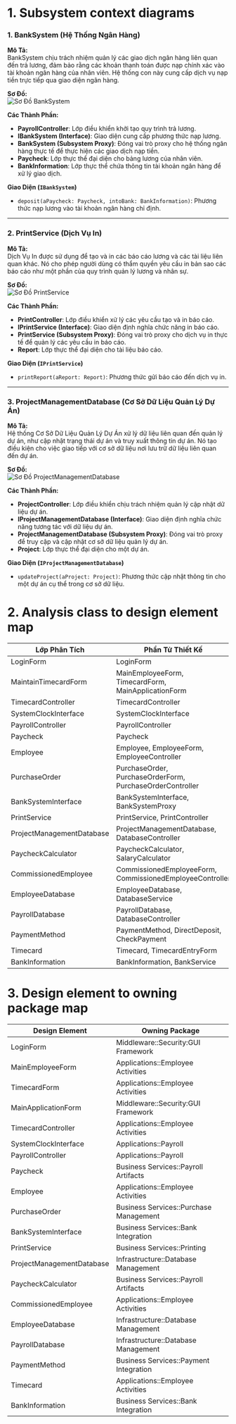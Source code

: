 # 1. Subsystem context diagrams

### 1. BankSystem (Hệ Thống Ngân Hàng)

**Mô Tả:**  
BankSystem chịu trách nhiệm quản lý các giao dịch ngân hàng liên quan đến trả lương, đảm bảo rằng các khoản thanh toán được nạp chính xác vào tài khoản ngân hàng của nhân viên. Hệ thống con này cung cấp dịch vụ nạp tiền trực tiếp qua giao diện ngân hàng.

**Sơ Đồ:**  
![Sơ Đồ BankSystem](https://www.planttext.com/api/plantuml/png/h5D1JiCm4Bpx5QjUA19fuLf5LTKAeKWSAdf071TdcrXnxCXsW0Xu6GUUn1U8awPDQ14NBfRjdPsP7ITV7vyBwz2uCfVCPa8LQ307GzoXIYJ1AmDO8iyIeqiLhxJK9Wnj-MWhwoY7mkYNQZw71v9IFv_2HigHsIAd6dKhajJT6AnE0KavuJpNVIeSiNV6pc2bbJDQmagYjOpx5TPOrLToLv9a80nvUwYRlL-0wHHCgQ1eeUFpbcrlPSSdzkTeYIhRj2CDBRTyCHNQ2ZV6MfodnBCPTBiBg6cqxv-1NoErrIP79xJQoMxsQQrzMeDX1hh7iVw3-dKJQojAlGoRTZZ4tZFK8-a3Qh8xaisrJKLXsV5BZ2udawiH1C6ys_QJdK4i_9VL3MIXCM7XII0RFC5R4FIY6TGyTsV_gF33FVkjxuysjY0L-p_Y6m00__y30000)

**Các Thành Phần:**  
- **PayrollController**: Lớp điều khiển khởi tạo quy trình trả lương.
- **IBankSystem (Interface)**: Giao diện cung cấp phương thức nạp lương.
- **BankSystem (Subsystem Proxy)**: Đóng vai trò proxy cho hệ thống ngân hàng thực tế để thực hiện các giao dịch nạp tiền.
- **Paycheck**: Lớp thực thể đại diện cho bảng lương của nhân viên.
- **BankInformation**: Lớp thực thể chứa thông tin tài khoản ngân hàng để xử lý giao dịch.

**Giao Diện (`IBankSystem`)**  
- `deposit(aPaycheck: Paycheck, intoBank: BankInformation)`: Phương thức nạp lương vào tài khoản ngân hàng chỉ định.

---

### 2. PrintService (Dịch Vụ In)

**Mô Tả:**  
Dịch Vụ In được sử dụng để tạo và in các báo cáo lương và các tài liệu liên quan khác. Nó cho phép người dùng có thẩm quyền yêu cầu in bản sao các báo cáo như một phần của quy trình quản lý lương và nhân sự.

**Sơ Đồ:**  
![Sơ Đồ PrintService](https://www.planttext.com/api/plantuml/png/Z5BBJiCm4BpxArQz08UqSAsYg292g1A7gZqWZYRT9bPTErfl2n7mPHpu97w1EEw3b1Jrv7WoExCxw-_Fhv5ZIRnUQU6MofIIv0e8CvOcrmXl0k1MPikSxDhCKwijnR5RFxlACQwW9FjQ9GayeTRsfOixDeoqa1dMh0UL5tnFikeYec75NkknK8pYGuWBc90o33EaZShG0warJ5P3ggLpiB0KA3j6ri0Dj6Lg98ZZB5ngSJyFm61GT-wb2KjBV7aLxFQzdj9NUyBuDmxjCOD7Op0D-ZASGmZdrcwsZt7YOpnZg8FVtnMSwthNvFo_MIY0mr9yuHIrP6MDArJPKNcSUk-wtx_fGHGbkyzsPaF8qI19HhTTWuEDak8esVSeQlkq_tlvqAquXOiHchb_tpy0003__mC0)

**Các Thành Phần:**  
- **PrintController**: Lớp điều khiển xử lý các yêu cầu tạo và in báo cáo.
- **IPrintService (Interface)**: Giao diện định nghĩa chức năng in báo cáo.
- **PrintService (Subsystem Proxy)**: Đóng vai trò proxy cho dịch vụ in thực tế để quản lý các yêu cầu in báo cáo.
- **Report**: Lớp thực thể đại diện cho tài liệu báo cáo.

**Giao Diện (`IPrintService`)**  
- `printReport(aReport: Report)`: Phương thức gửi báo cáo đến dịch vụ in.

---

### 3. ProjectManagementDatabase (Cơ Sở Dữ Liệu Quản Lý Dự Án)

**Mô Tả:**  
Hệ thống Cơ Sở Dữ Liệu Quản Lý Dự Án xử lý dữ liệu liên quan đến quản lý dự án, như cập nhật trạng thái dự án và truy xuất thông tin dự án. Nó tạo điều kiện cho việc giao tiếp với cơ sở dữ liệu nơi lưu trữ dữ liệu liên quan đến dự án.

**Sơ Đồ:**  
![Sơ Đồ ProjectManagementDatabase](https://www.planttext.com/api/plantuml/png/b9F1JW8n48RlVOe95_6me5Uo8GGqXaGJeWVZSLY6fT9jD-siIjGdy-0Z-GfkeRk4W2lSsiu_Cz_Cd_vyVGySe-KYKy8jfSxHOWQM4aQTAe9t0J34P9bQK-ZPo2XZuzWLKxToJ1darhoj-dru8gNCwo7jM3FPEIPKgcvbkk0RYwj3Gj8isTTwN4WcyId46KoiUIvHu0urffIL4hX2nYawyk6HqMoDWf52vs1kR9MmrOja7Gll8K6HXJXEDfUoenyIeDk5R9tdf_Bgzlc6eXwXgL7D9Mlr-4yHxEvbqx_8PyWKSjeO3hsgLO1vg7S_yRi_2cbd1mTfzXqzXUbwRTtfAB1rtPUv9uKiZNOBcVzNPz_GraMdSzc2AEf3TMume1T6SvNPKDuGNYIA9ji-egW1gY7JOuMeE4ub1gHd_bl-0W00__y30000)

**Các Thành Phần:**  
- **ProjectController**: Lớp điều khiển chịu trách nhiệm quản lý cập nhật dữ liệu dự án.
- **IProjectManagementDatabase (Interface)**: Giao diện định nghĩa chức năng tương tác với dữ liệu dự án.
- **ProjectManagementDatabase (Subsystem Proxy)**: Đóng vai trò proxy để truy cập và cập nhật cơ sở dữ liệu quản lý dự án.
- **Project**: Lớp thực thể đại diện cho một dự án.

**Giao Diện (`IProjectManagementDatabase`)**  
- `updateProject(aProject: Project)`: Phương thức cập nhật thông tin cho một dự án cụ thể trong cơ sở dữ liệu.

# 2. Analysis class to design element map

| Lớp Phân Tích              | Phần Tử Thiết Kế                                          |
|----------------------------|-----------------------------------------------------------|
| LoginForm                  | LoginForm                                                 |
| MaintainTimecardForm       | MainEmployeeForm, TimecardForm, MainApplicationForm       |
| TimecardController         | TimecardController                                        |
| SystemClockInterface       | SystemClockInterface                                      |
| PayrollController          | PayrollController                                         |
| Paycheck                   | Paycheck                                                  |
| Employee                   | Employee, EmployeeForm, EmployeeController                |
| PurchaseOrder              | PurchaseOrder, PurchaseOrderForm, PurchaseOrderController |
| BankSystemInterface        | BankSystemInterface, BankSystemProxy                      |
| PrintService               | PrintService, PrintController                             |
| ProjectManagementDatabase  | ProjectManagementDatabase, DatabaseController             |
| PaycheckCalculator         | PaycheckCalculator, SalaryCalculator                      |
| CommissionedEmployee       | CommissionedEmployeeForm, CommissionedEmployeeController  |
| EmployeeDatabase           | EmployeeDatabase, DatabaseService                         |
| PayrollDatabase            | PayrollDatabase, DatabaseController                       |
| PaymentMethod              | PaymentMethod, DirectDeposit, CheckPayment                |
| Timecard                   | Timecard, TimecardEntryForm                               |
| BankInformation            | BankInformation, BankService                              |

# 3. Design element to owning package map

| Design Element            | Owning Package                          |
|---------------------------|-----------------------------------------|
| LoginForm                 | Middleware::Security:GUI Framework      |
| MainEmployeeForm          | Applications::Employee Activities       |
| TimecardForm              | Applications::Employee Activities       |
| MainApplicationForm       | Middleware::Security:GUI Framework      |
| TimecardController        | Applications::Employee Activities       |
| SystemClockInterface      | Applications::Payroll                   |
| PayrollController         | Applications::Payroll                   |
| Paycheck                  | Business Services::Payroll Artifacts    |
| Employee                  | Applications::Employee Activities       |
| PurchaseOrder             | Business Services::Purchase Management  |
| BankSystemInterface       | Business Services::Bank Integration     |
| PrintService              | Business Services::Printing             |
| ProjectManagementDatabase | Infrastructure::Database Management     |
| PaycheckCalculator        | Business Services::Payroll Artifacts    |
| CommissionedEmployee      | Applications::Employee Activities       |
| EmployeeDatabase          | Infrastructure::Database Management     |
| PayrollDatabase           | Infrastructure::Database Management     |
| PaymentMethod             | Business Services::Payment Integration  |
| Timecard                  | Applications::Employee Activities       |
| BankInformation           | Business Services::Bank Integration     |

